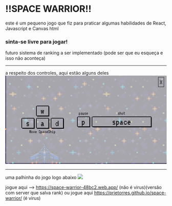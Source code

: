 <h1>!!SPACE WARRIOR!!</h1>

este é um pequeno jogo que fiz para praticar algumas habilidades de React, Javascript e Canvas html
### sinta-se livre para jogar!
futuro sistema de ranking a ser implementado (pode ser que eu esqueça e isso não aconteça)

<hr>
a respeito dos controles, aqui estão alguns deles
<img src="/public/images/examples/controls.png" />

<hr>
uma palhinha do jogo logo abaixo
<img src="/public/images/examples/game_example.gif"/>

jogue aqui --> <a href="https://space-warrior-48bc2.web.app/">https://space-warrior-48bc2.web.app/</a> (não é virus)(versão com server que salva rank)
ou jogue aqui <a href="https://prietorres.github.io/space-warrior">https://prietorres.github.io/space-warrior/</a> (é virus)

